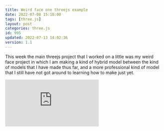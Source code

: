 ```yaml
---
title: Weird face one threejs example
date: 2022-07-08 15:10:00
tags: [three.js]
layout: post
categories: three.js
id: 995
updated: 2022-07-13 14:02:36
version: 1.1
---
```


This week the main threejs project that I worked on a little was my weird face project in which I am making a kind of hybrid model between the kind of models that I have made thus far, and a more professional kind of model that I still have not got around to learning how to make just yet.

<!-- more -->





<iframe class="youtube_video" src="https://www.youtube.com/embed/AzuB6ExUE64" title="YouTube video player" frameborder="0" allow="accelerometer; autoplay; clipboard-write; encrypted-media; gyroscope; picture-in-picture" allowfullscreen></iframe>